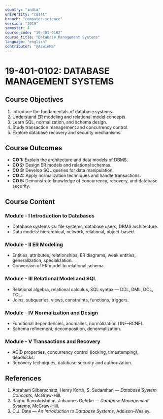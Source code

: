 ```yaml
---
country: "india"
university: "cusat"
branch: "computer-science"
version: "2019"
semester: 4
course_code: "19-401-0102"
course_title: "Database Management Systems"
language: "english"
contributor: "@AswinMS"
---
```


# 19-401-0102: DATABASE MANAGEMENT SYSTEMS

## Course Objectives
1. Introduce the fundamentals of database systems.
2. Understand ER modeling and relational model concepts.
3. Learn SQL, normalization, and schema design.
4. Study transaction management and concurrency control.
5. Explore database recovery and security mechanisms.

## Course Outcomes
* **CO 1:** Explain the architecture and data models of DBMS.
* **CO 2:** Design ER models and relational schemas.
* **CO 3:** Develop SQL queries for data manipulation.
* **CO 4:** Apply normalization techniques and handle transactions.
* **CO 5:** Demonstrate knowledge of concurrency, recovery, and database security.

## Course Content

### Module - I Introduction to Databases
* Database systems vs. file systems, database users, DBMS architecture.
* Data models: hierarchical, network, relational, object-based.

### Module - II ER Modeling
* Entities, attributes, relationships, ER diagrams, weak entities, generalization, specialization.
* Conversion of ER model to relational schema.

### Module - III Relational Model and SQL
* Relational algebra, relational calculus, SQL syntax — DDL, DML, DCL, TCL.
* Joins, subqueries, views, constraints, functions, triggers.

### Module - IV Normalization and Design
* Functional dependencies, anomalies, normalization (1NF–BCNF).
* Schema refinement, decomposition, denormalization.

### Module - V Transactions and Recovery
* ACID properties, concurrency control (locking, timestamping), deadlocks.
* Recovery techniques, database security and authorization.

## References
1. Abraham Silberschatz, Henry Korth, S. Sudarshan — *Database System Concepts*, McGraw-Hill.
2. Raghu Ramakrishnan, Johannes Gehrke — *Database Management Systems*, McGraw-Hill.
3. C.J. Date — *An Introduction to Database Systems*, Addison-Wesley.
